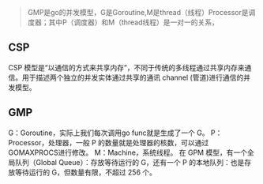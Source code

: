 > GMP是go的并发模型，G是Goroutine,M是thread（线程）Processor是调度器；其中P（调度器）和M（thread线程）是一对一的关系，


## CSP

CSP 模型是“以通信的方式来共享内存”，不同于传统的多线程通过共享内存来通信。用于描述两个独立的并发实体通过共享的通讯 channel (管道)进行通信的并发模型。

## GMP

G：Goroutine，实际上我们每次调用go func就是生成了一个 G。 P：Processor，处理器，一般 P 的数量就是处理器的核数，可以通过GOMAXPROCS进行修改。 M：Machine，系统线程。 在 GPM 模型，有一个全局队列（Global Queue）：存放等待运行的 G，还有一个 P 的本地队列：也是存放等待运行的 G，但数量有限，不超过 256 个。
